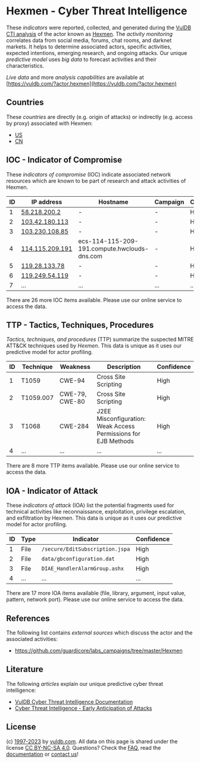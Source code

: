 # Hexmen - Cyber Threat Intelligence

These _indicators_ were reported, collected, and generated during the [VulDB CTI analysis](https://vuldb.com/?kb.cti) of the actor known as [Hexmen](https://vuldb.com/?actor.hexmen). The _activity monitoring_ correlates data from social media, forums, chat rooms, and darknet markets. It helps to determine associated actors, specific activities, expected intentions, emerging research, and ongoing attacks. Our unique _predictive model_ uses _big data_ to forecast activities and their characteristics.

_Live data_ and more _analysis capabilities_ are available at [https://vuldb.com/?actor.hexmen](https://vuldb.com/?actor.hexmen)

## Countries

These _countries_ are directly (e.g. origin of attacks) or indirectly (e.g. access by proxy) associated with Hexmen:

* [US](https://vuldb.com/?country.us)
* [CN](https://vuldb.com/?country.cn)

## IOC - Indicator of Compromise

These _indicators of compromise_ (IOC) indicate associated network resources which are known to be part of research and attack activities of Hexmen.

ID | IP address | Hostname | Campaign | Confidence
-- | ---------- | -------- | -------- | ----------
1 | [58.218.200.2](https://vuldb.com/?ip.58.218.200.2) | - | - | High
2 | [103.42.180.113](https://vuldb.com/?ip.103.42.180.113) | - | - | High
3 | [103.230.108.85](https://vuldb.com/?ip.103.230.108.85) | - | - | High
4 | [114.115.209.191](https://vuldb.com/?ip.114.115.209.191) | ecs-114-115-209-191.compute.hwclouds-dns.com | - | High
5 | [119.28.133.78](https://vuldb.com/?ip.119.28.133.78) | - | - | High
6 | [119.249.54.119](https://vuldb.com/?ip.119.249.54.119) | - | - | High
7 | ... | ... | ... | ...

There are 26 more IOC items available. Please use our online service to access the data.

## TTP - Tactics, Techniques, Procedures

_Tactics, techniques, and procedures_ (TTP) summarize the suspected MITRE ATT&CK techniques used by _Hexmen_. This data is unique as it uses our predictive model for actor profiling.

ID | Technique | Weakness | Description | Confidence
-- | --------- | -------- | ----------- | ----------
1 | T1059 | CWE-94 | Cross Site Scripting | High
2 | T1059.007 | CWE-79, CWE-80 | Cross Site Scripting | High
3 | T1068 | CWE-284 | J2EE Misconfiguration: Weak Access Permissions for EJB Methods | High
4 | ... | ... | ... | ...

There are 8 more TTP items available. Please use our online service to access the data.

## IOA - Indicator of Attack

These _indicators of attack_ (IOA) list the potential fragments used for technical activities like reconnaissance, exploitation, privilege escalation, and exfiltration by Hexmen. This data is unique as it uses our predictive model for actor profiling.

ID | Type | Indicator | Confidence
-- | ---- | --------- | ----------
1 | File | `/secure/EditSubscription.jspa` | High
2 | File | `data/gbconfiguration.dat` | High
3 | File | `DIAE_HandlerAlarmGroup.ashx` | High
4 | ... | ... | ...

There are 17 more IOA items available (file, library, argument, input value, pattern, network port). Please use our online service to access the data.

## References

The following list contains _external sources_ which discuss the actor and the associated activities:

* https://github.com/guardicore/labs_campaigns/tree/master/Hexmen

## Literature

The following _articles_ explain our unique predictive cyber threat intelligence:

* [VulDB Cyber Threat Intelligence Documentation](https://vuldb.com/?kb.cti)
* [Cyber Threat Intelligence - Early Anticipation of Attacks](https://www.scip.ch/en/?labs.20201022)

## License

(c) [1997-2023](https://vuldb.com/?kb.changelog) by [vuldb.com](https://vuldb.com/?kb.about). All data on this page is shared under the license [CC BY-NC-SA 4.0](https://creativecommons.org/licenses/by-nc-sa/4.0/). Questions? Check the [FAQ](https://vuldb.com/?kb.faq), read the [documentation](https://vuldb.com/?kb) or [contact us](https://vuldb.com/?contact)!
